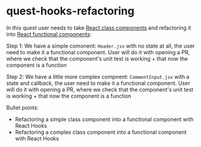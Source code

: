 # quest-hooks-refactoring

In this quest user needs to take [React class components](https://reactjs.org/docs/react-component.html) and refactoring it into [React functional components](https://www.robinwieruch.de/react-function-component/):

Step 1:
We have a simple comonent: `Header.jsx` with no state at all, the user need to make it a functional component.
User will do it with opening a PR, where we check that the component's unit test is working + that now the component is a function

Step 2:
We have a little more complex compnent: `CommentInput.jsx` with a state and callback, the user need to make it a functional component.
User will do it with opening a PR, where we check that the component's unit test is working + that now the component is a function


Bullet points: 
-	Refactoring a simple class component into a functional component with React Hooks 
-	Refactoring a complex class component into a functional component with React Hooks 

